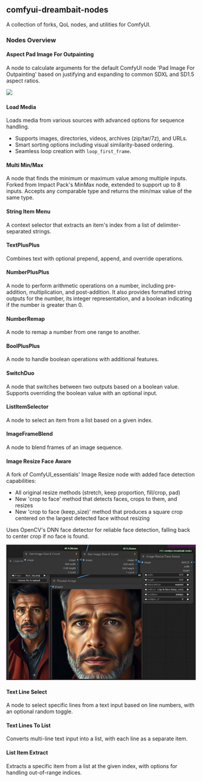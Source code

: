 ## comfyui-dreambait-nodes

A collection of forks, QoL nodes, and utilities for ComfyUI.

### Nodes Overview

#### Aspect Pad Image For Outpainting

A node to calculate arguments for the default ComfyUI node 'Pad Image For Outpainting' based on justifying and expanding to common SDXL and SD1.5 aspect ratios.

![](/examples/aspect_pad_for_outpainting.png)

#### Load Media

Loads media from various sources with advanced options for sequence handling.

- Supports images, directories, videos, archives (zip/tar/7z), and URLs.
- Smart sorting options including visual similarity-based ordering.
- Seamless loop creation with `loop_first_frame`.


#### Multi Min/Max

A node that finds the minimum or maximum value among multiple inputs. Forked from Impact Pack's MinMax node, extended to support up to 8 inputs. Accepts any comparable type and returns the min/max value of the same type.

#### String Item Menu

A context selector that extracts an item's index from a list of delimiter-separated strings.

#### TextPlusPlus

Combines text with optional prepend, append, and override operations.

#### NumberPlusPlus


A node to perform arithmetic operations on a number, including pre-addition, multiplication, and post-addition. It also provides formatted string outputs for the number, its integer representation, and a boolean indicating if the number is greater than 0.

#### NumberRemap

A node to remap a number from one range to another.

#### BoolPlusPlus

A node to handle boolean operations with additional features.

#### SwitchDuo

A node that switches between two outputs based on a boolean value. Supports overriding the boolean value with an optional input.

#### ListItemSelector

A node to select an item from a list based on a given index.

#### ImageFrameBlend

A node to blend frames of an image sequence.

#### Image Resize Face Aware

A fork of ComfyUI_essentials' Image Resize node with added face detection capabilities:
- All original resize methods (stretch, keep proportion, fill/crop, pad)
- New 'crop to face' method that detects faces, crops to them, and resizes
- New 'crop to face (keep_size)' method that produces a square crop centered on the largest detected face without resizing

Uses OpenCV's DNN face detector for reliable face detection, falling back to center crop if no face is found.

![](/examples/ImageResizeFaceAware.jpg)

#### Text Line Select

A node to select specific lines from a text input based on line numbers, with an optional random toggle.

#### Text Lines To List

Converts multi-line text input into a list, with each line as a separate item.

#### List Item Extract

Extracts a specific item from a list at the given index, with options for handling out-of-range indices.
